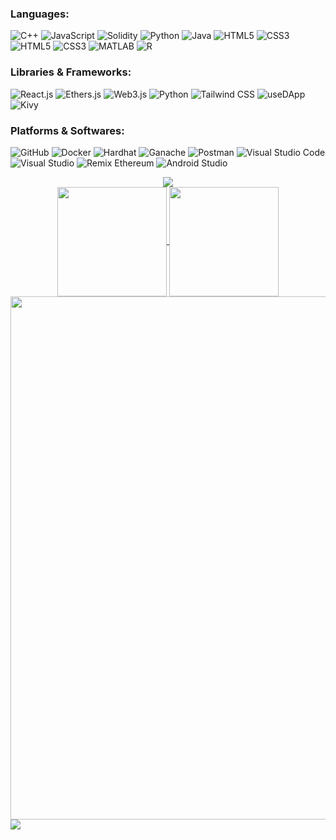 ### Languages:
![C++](https://img.shields.io/badge/C%2B%2B-00599C?style=for-the-badge&logo=c%2B%2B&logoColor=00599C&labelColor=white) ![JavaScript](https://img.shields.io/badge/JavaScript-F7DF1E?style=for-the-badge&logo=javascript&logoColor=F7DF1E&labelColor=black) ![Solidity](https://img.shields.io/badge/Solidity-black?style=for-the-badge&logo=solidity&logoColor=black&labelColor=white) ![Python](https://img.shields.io/badge/Python-3776AB?style=for-the-badge&logo=python&logoColor=3776AB&labelColor=white) ![Java](https://img.shields.io/badge/Java-E76F01?style=for-the-badge&logo=java&logoColor=E76F01&labelColor=white) ![HTML5](https://img.shields.io/badge/HTML5-E34F26?style=for-the-badge&logo=html5&logoColor=E34F26&labelColor=white) ![CSS3](https://img.shields.io/badge/CSS3-1572B6?style=for-the-badge&logo=css3&logoColor=1572B6&labelColor=white) ![HTML5](https://img.shields.io/badge/HTML5-E34F26?style=for-the-badge&logo=html5&logoColor=E34F26&labelColor=white) ![CSS3](https://img.shields.io/badge/CSS3-1572B6?style=for-the-badge&logo=css3&logoColor=1572B6&labelColor=white) ![MATLAB](https://img.shields.io/badge/MATLAB-FF0000?style=for-the-badge&logo=matlab&logoColor=FF0000&labelColor=white) ![R](https://img.shields.io/badge/R-2368BD?style=for-the-badge&logo=r&logoColor=2368BD&labelColor=white)

### Libraries & Frameworks:
![React.js](https://img.shields.io/badge/React.js-61DAFB?style=for-the-badge&logo=react&logoColor=61DAFB&labelColor=white) ![Ethers.js](https://img.shields.io/badge/Ethers.js-2535A0?style=for-the-badge&logo=ethersdotjs&logoColor=white&labelColor=white) ![Web3.js](https://img.shields.io/badge/Web3.js-EF6830?style=for-the-badge&logo=web3dotjs&logoColor=EF6830&labelColor=white) ![Python](https://img.shields.io/badge/Python-3776AB?style=for-the-badge&logo=python&logoColor=3776AB&labelColor=white) ![Tailwind CSS](https://img.shields.io/badge/Tailwind_CSS-38BDF8?style=for-the-badge&logo=tailwind-css&logoColor=38BDF8&labelColor=white) ![useDApp](https://img.shields.io/badge/useDApp-807CE2?style=for-the-badge&logo=usedapp&logoColor=white&labelColor=white) ![Kivy](https://img.shields.io/badge/Kivy-404143?style=for-the-badge&logo=kivy&logoColor=white&labelColor=white)

### Platforms & Softwares:
![GitHub](https://img.shields.io/badge/GitHub-white?style=for-the-badge&logo=github&logoColor=white&labelColor=100000) ![Docker](https://img.shields.io/badge/Docker-228DE3?style=for-the-badge&logo=docker&logoColor=228DE3&labelColor=white) ![Hardhat](https://img.shields.io/badge/Hardhat-F2E402?style=for-the-badge&logo=hardhat&logoColor=white&labelColor=white) ![Ganache](https://img.shields.io/badge/Ganache-D89E5E?style=for-the-badge&logo=ganache&logoColor=F2E402&labelColor=white) ![Postman](https://img.shields.io/badge/Postman-FF6C38?style=for-the-badge&logo=postman&logoColor=FF6C38&labelColor=white)
![Visual Studio Code](https://img.shields.io/badge/Visual_Studio_Code-0074C2?style=for-the-badge&logo=visual-studio-code&logoColor=0074C2&labelColor=white) ![Visual Studio](https://img.shields.io/badge/Visual_Studio-61218C?style=for-the-badge&logo=visual-studio&logoColor=61218C&labelColor=white) ![Remix Ethereum](https://img.shields.io/badge/Remix_Ethereum-393E5E?style=for-the-badge&logo=remix-ethereum&logoColor=white&labelColor=white) ![Android Studio](https://img.shields.io/badge/Android_Studio-3DDC84?style=for-the-badge&logo=android-studio&logoColor=3DDC84&labelColor=white)


<div align="center">
  <img src='http://github-profile-summary-cards.vercel.app/api/cards/profile-details?username=snowyfield1906&theme=vue'/>
</div>
<div align="center">
  <a href="https://fb.com/trantieuvann">
  <img align="center" src="https://github-readme-stats.vercel.app/api?username=SnowyField1906&show_icons=true&theme=vue&include_all_commits=true&show_owner=true&hide=stars" height="175px"/>
</a>
<a href="http://fb.com/trantieuvann">
  <img align="center" src="https://github-readme-stats.vercel.app/api/top-langs/?username=SnowyField1906&layout=compact&theme=vue&langs_count=8" height="175px"/>
</a>
<a href="https://wakatime.com/@SnowyField1906">
  <img align="center" src="https://github-readme-stats.vercel.app/api/wakatime?username=SnowyField1906&theme=vue&v=1" width="837px"/>
</a>
</div>

<a>
  <img align="center" src="https://gpvc.arturio.dev/SnowyField1906">
</a>

